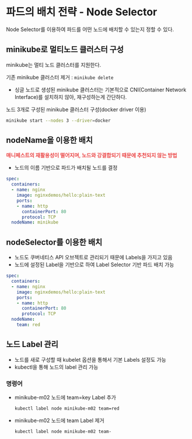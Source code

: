 # 파드의 배치 전략 - Node Selector

Node Selector를 이용하여 파드를 어떤 노드에 배치할 수 있는지 정할 수 있다.

## minikube로 멀티노드 클러스터 구성

minikube는 멀티 노드 클러스터를 지원한다.

기존 minikube 클러스터 제거 : `minikube delete`

- 싱글 노드로 생성된 minikube 클러스터는 기본적으로 CNI(Container Network Interface)를 설치하지 않아, 재구성하는게 간단하다.

노드 3개로 구성된 minikube 클러스터 구성(docker driver 이용)

```sh
minikube start --nodes 3 --driver=docker
```



## nodeName을 이용한 배치

<strong style="color:#eb4444">매니페스트의 재활용성이 떨어지며, 노드와 강결합되기 때문에 추천되지 않는 방법</strong>

- 노드의 이름 기반으로 파드가 배치될 노드를 결정

```yaml
spec:
  containers:
  - name: nginx
    image: nginxdemos/hello:plain-text
    ports:
    - name: http
      containerPort: 80
      protocol: TCP
  nodeName: minikube
```



## nodeSelector를 이용한 배치

- 노드도 쿠버네티스 API 오브젝트로 관리되기 때문에 Labels을 가지고 있음
- 노드에 설정된 Label을 기반으로 하여 Label Selector 기반 파드 배치 가능

```yaml
spec:
  containers:
  - name: nginx
    image: nginxdemos/hello:plain-text
    ports:
    - name: http
      containerPort: 80
      protocol: TCP
  nodeName:
  	team: red
```



## 노드 Label 관리

- 노드를 새로 구성할 때 kubelet 옵션을 통해서 기본 Labels 설정도 가능
- kubectl을 통해 노드의 label 관리 가능

### 명령어

- minikube-m02 노드에 team=key Label 추가

  ```sh
  kubectl label node minikube-m02 team=red
  ```

- minikube-m02 노드에 team Label 제거

  ```sh
  kubectl label node minikube-m02 team-
  ```

  
